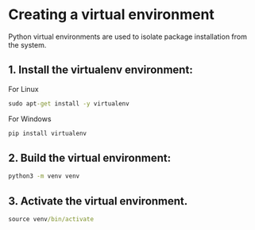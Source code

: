 # Creating a virtual environment

Python virtual environments are used to isolate package installation from the system.

## 1. Install the virtualenv environment:
For Linux
```cmd
sudo apt-get install -y virtualenv
```
For Windows
```cmd
pip install virtualenv
```

## 2. Build the virtual environment:
```cmd
python3 -m venv venv
```

## 3. Activate the virtual environment.
```cmd
source venv/bin/activate
```
